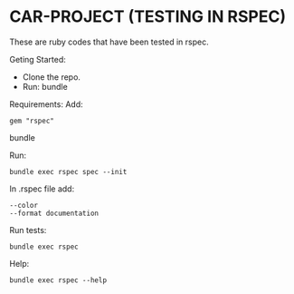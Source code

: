 # CAR-PROJECT (TESTING IN RSPEC)
These are ruby codes that have been tested in rspec.

Geting Started:
* Clone the repo.
* Run: bundle

Requirements:
Add:
```
gem "rspec"
```
bundle

Run:

```
bundle exec rspec spec --init
```
In .rspec file add:
```
--color
--format documentation
```

Run tests:
```
bundle exec rspec
```

Help:
```
bundle exec rspec --help
```
